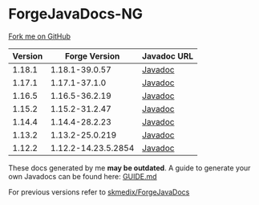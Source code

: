 # ForgeJavaDocs-NG

[Fork me on GitHub](https://github.com/Nekoyue/ForgeJavaDocs-NG)

| Version | Forge Version       | Javadoc URL                                                           |
|---------|---------------------|-----------------------------------------------------------------------|
| 1.18.1  | 1.18.1-39.0.57      | [Javadoc](https://nekoyue.github.io/ForgeJavaDocs-NG/javadoc/1.18.1/) |
| 1.17.1  | 1.17.1-37.1.0       | [Javadoc](https://nekoyue.github.io/ForgeJavaDocs-NG/javadoc/1.17.1/) |
| 1.16.5  | 1.16.5-36.2.19      | [Javadoc](https://nekoyue.github.io/ForgeJavaDocs-NG/javadoc/1.16.5/) |
| 1.15.2  | 1.15.2-31.2.47      | [Javadoc](https://nekoyue.github.io/ForgeJavaDocs-NG/javadoc/1.15.2/) |
| 1.14.4  | 1.14.4-28.2.23      | [Javadoc](https://nekoyue.github.io/ForgeJavaDocs-NG/javadoc/1.14.4/) |
| 1.13.2  | 1.13.2-25.0.219     | [Javadoc](https://nekoyue.github.io/ForgeJavaDocs-NG/javadoc/1.13.2/) |
| 1.12.2  | 1.12.2-14.23.5.2854 | [Javadoc](https://nekoyue.github.io/ForgeJavaDocs-NG/javadoc/1.12.2/) |

These docs generated by me **may be outdated**. A guide to generate your own Javadocs can be found here: [GUIDE.md](https://github.com/Nekoyue/ForgeJavaDocs-NG/blob/master/GUIDE.md)

For previous versions refer to [skmedix/ForgeJavaDocs](https://skmedix.github.io/ForgeJavaDocs/)
